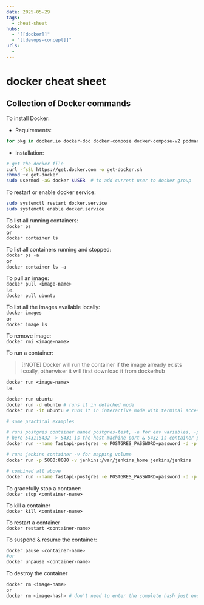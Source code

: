 ```yaml
---
date: 2025-05-29
tags:
  - cheat-sheet
hubs:
  - "[[docker]]"
  - "[[devops-concept]]"
urls:
  -
---
```


# docker cheat sheet

## Collection of Docker commands

To install Docker:

- Requirements:

```bash
for pkg in docker.io docker-doc docker-compose docker-compose-v2 podman-docker containerd runc; do sudo apt-get remove $pkg; done
```

- Installation:

```bash
# get the docker file
curl -fsSL https://get.docker.com -o get-docker.sh
chmod +x get-docker
sudo usermod -aG docker $USER  # to add current user to docker group
```

To restart or enable docker service:

```bash
sudo systemctl restart docker.service
sudo systemctl enable docker.service
```

To list all running containers:  
`docker ps`  
or  
`docker container ls`

To list all containers running and stopped:  
`docker ps -a`  
or  
`docker container ls -a`

To pull an image:  
`docker pull <image-name>`  
i.e.  
`docker pull ubuntu`

To list all the images available locally:  
`docker images`  
or  
`docker image ls`

To remove image:  
`docker rmi <image-name>`

To run a container:

> [!NOTE] Docker will run the container if the image already exists lcoally,
> otherwiser it will first download it from dockerhub

`docker run <image-name>`  
i.e.

```bash
docker run ubuntu
docker run -d ubuntu # runs it in detached mode
docker run -it ubuntu # runs it in interactive mode with terminal access hence - i & t

# some practical examples

# runs postgres container named postgres-test, -e for env variables, -p for port mapping
# here 5431:5432 -> 5431 is the host machine port & 5432 is container port
docker run --name fastapi-postgres -e POSTGRES_PASSWORD=password -d -p 5431:5432 postgres:alpine

# runs jenkins container -v for mapping volume
docker run -p 5000:8080 -v jenkins:/var/jenkins_home jenkins/jenkins

# combined all above
docker run --name fastapi-postgres -e POSTGRES_PASSWORD=password -d -p 5432:5432 -v fastapi-app-data:/var/lib/postgresql/data  postgres:alpine
```

To gracefully stop a contaner:  
`docker stop <container-name>`

To kill a container  
`docker kill <container-name>`

To restart a container  
`docker restart <container-name>`

To suspend & resume the container:

```bash
docker pause <container-name>
#or
docker unpause <container-name>
```

To destroy the container

```bash
docker rm <image-name>
or
docker rm <image-hash> # don't need to enter the complete hash just enough to seperate it from others
```
